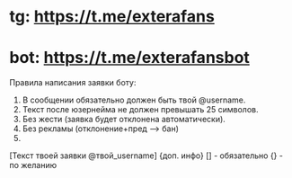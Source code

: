 # tg: https://t.me/exterafans
# bot: https://t.me/exterafansbot

Правила написания заявки боту:
1. В сообщении обязательно должен быть твой @username.
2. Текст после юзернейма не должен превышать 25 символов.
3. Без жести (заявка будет отклонена автоматически).
4. Без рекламы (отклонение+пред --> бан)
5. 
[Текст твоей заявки @твой_username] {доп. инфо}
[] - обязательно
{} - по желанию
